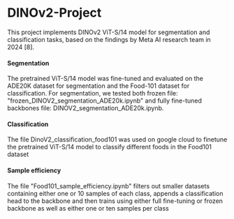 # DINOv2-Project

This project implements DINOv2 ViT-S/14 model for segmentation and classification tasks, based on the findings by Meta AI research team in 2024 [8]. 

#### Segmentation
The pretrained ViT-S/14 model was fine-tuned and evaluated on the ADE20K dataset for segmentation and the Food-101 dataset for classification. For segmentation, we tested both frozen file: "frozen_DINOV2_segmentation_ADE20k.ipynb" and fully fine-tuned backbones file: DINOV2_segmentation_ADE20k.ipynb.

#### Classification
The file DinoV2_classification_food101 was used on google cloud to finetune the pretrained ViT-S/14 model to classify different foods in the Food101 dataset

#### Sample efficiency
The file "Food101_sample_efficiency.ipynb" filters out smaller datasets containing either one or 10 samples of each class, appends a classification head to the backbone and then trains using either full fine-tuning or frozen backbone as well as either one or ten samples per class
